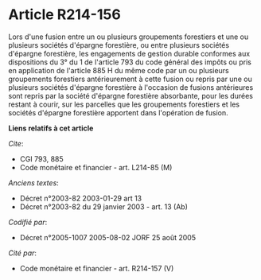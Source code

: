 # Article R214-156

Lors d'une fusion entre un ou plusieurs groupements forestiers et une ou plusieurs sociétés d'épargne forestière, ou entre
plusieurs sociétés d'épargne forestière, les engagements de gestion durable conformes aux dispositions du 3° du 1 de
l'article 793 du code général des impôts ou pris en application de l'article 885 H du même code par un ou plusieurs
groupements forestiers antérieurement à cette fusion ou repris par une ou plusieurs sociétés d'épargne forestière à
l'occasion de fusions antérieures sont repris par la société d'épargne forestière absorbante, pour les durées restant à
courir, sur les parcelles que les groupements forestiers et les sociétés d'épargne forestière apportent dans l'opération de
fusion.

**Liens relatifs à cet article**

_Cite_:

  - CGI 793, 885
  - Code monétaire et financier - art. L214-85 (M)

_Anciens textes_:

  - Décret n°2003-82 2003-01-29 art 13
  - Décret n°2003-82 du 29 janvier 2003 - art. 13 (Ab)

_Codifié par_:

  - Décret n°2005-1007 2005-08-02 JORF 25 août 2005

_Cité par_:

  - Code monétaire et financier - art. R214-157 (V)
